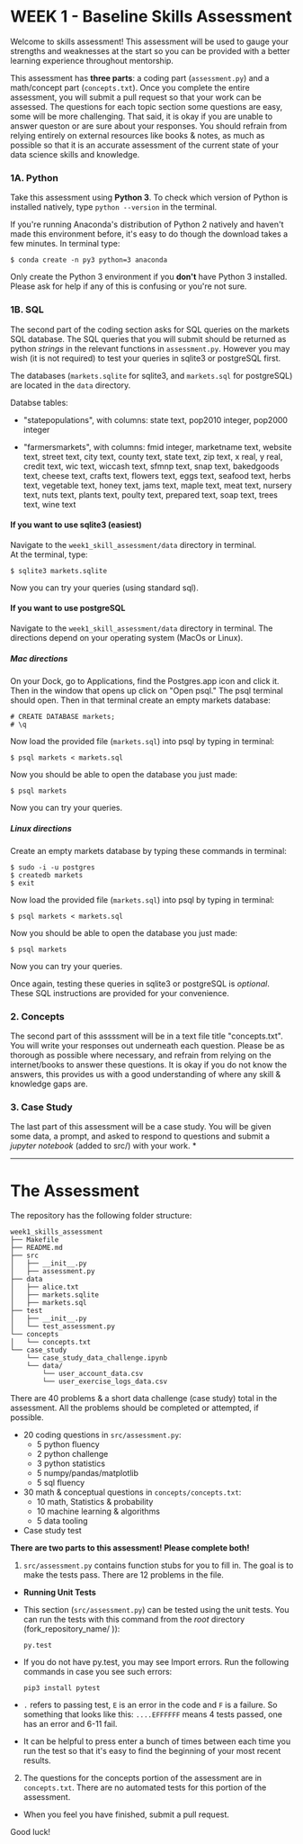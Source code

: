 # WEEK 1 - Baseline Skills Assessment


Welcome to skills assessment!  This assessment will be used to gauge your strengths and weaknesses at the start so you can be provided with a better learning experience throughout mentorship.

This assessment has **three parts**: a coding part (`assessment.py`) and a math/concept part (`concepts.txt`). Once you complete the entire assessment, you will submit a pull request so that your work can be assessed. The questions for each topic section some questions are easy, some will be more challenging. That said, it is okay if you are unable to answer queston or are sure about your responses. You should refrain from relying entirely on external resources like books & notes, as much as possible so that it is an accurate assessment of the current state of your data science skills and knowledge.


### 1A. Python
Take this assessment using  **Python 3**.  To check which version of Python is installed natively, type `python --version` in the terminal. 

If you're running Anaconda's distribution of Python 2 natively and haven't made this environment before, it's easy to do though the download takes a few minutes.  In terminal type:
```
$ conda create -n py3 python=3 anaconda
```        
Only create the Python 3 environment if you **don't** have Python 3 installed.  Please ask for help if any of this is confusing or you're not sure.  


### 1B. SQL
The second part of the coding section asks for SQL queries on the markets SQL database.  The SQL queries that you will submit should be returned as python *strings* in the relevant functions in `assessment.py`.  However you may wish (it is not required) to test your queries in sqlite3 or postgreSQL first.

The databases (`markets.sqlite` for sqlite3, and `markets.sql` for postgreSQL) are located in the `data` directory. 

Databse tables:
- "statepopulations", with columns:
    state text,
    pop2010 integer,
    pop2000 integer
    
- "farmersmarkets", with columns:
    fmid integer,
    marketname text,
    website text,
    street text,
    city text,
    county text,
    state text,
    zip text,
    x real,
    y real,
    credit text,
    wic text,
    wiccash text,
    sfmnp text,
    snap text,
    bakedgoods text,
    cheese text,
    crafts text,
    flowers text,
    eggs text,
    seafood text,
    herbs text,
    vegetable text,
    honey text,
    jams text,
    maple text,
    meat text,
    nursery text,
    nuts text,
    plants text,
    poulty text,
    prepared text,
    soap text,
    trees text,
    wine text


#### If you want to use sqlite3 (easiest)
Navigate to the `week1_skill_assessment/data` directory in terminal.  
At the terminal, type:
```
$ sqlite3 markets.sqlite
```
Now you can try your queries (using standard sql).


#### If you want to use postgreSQL
Navigate to the `week1_skill_assessment/data` directory in terminal.
The directions depend on your operating system (MacOs or Linux). 

##### Mac directions
On your Dock, go to Applications, find the Postgres.app icon and click it.
Then in the window that opens up click on "Open psql."  The psql terminal should open.  Then in that terminal create an empty markets database:  
```
# CREATE DATABASE markets;
# \q
```
Now load the provided file (`markets.sql`) into psql by typing in terminal:
```
$ psql markets < markets.sql
```
Now you should be able to open the database you just made:
```
$ psql markets
```
Now you can try your queries.

##### Linux directions
Create an empty markets database by typing these commands in terminal: 
```
$ sudo -i -u postgres
$ createdb markets
$ exit
```
Now load the provided file (`markets.sql`) into psql by typing in terminal:
```
$ psql markets < markets.sql
```
Now you should be able to open the database you just made:
```
$ psql markets
```
Now you can try your queries.  

Once again, testing these queries in sqlite3 or postgreSQL is *optional*.  These SQL instructions are provided for your convenience.

### 2. Concepts
The second part of this assssment will be in a text file title "concepts.txt". You will write your responses out underneath each question. Please be as thorough as possible where necessary, and refrain from relying on the internet/books to answer these questions. It is okay if you do not know the answers, this provides us with a good understanding of where any skill & knowledge gaps are. 

### 3. Case Study
The last part of this assessment will be a case study. You will be given some data, a prompt, and asked to respond to questions
and submit a *jupyter notebook* (added to src/) with your work.
*

________________________________________________________________________________________________________________________
# The Assessment

The repository has the following folder structure:

    week1_skills_assessment
    ├── Makefile
    ├── README.md
    ├── src
    │   ├── __init__.py
    │   ├── assessment.py
    ├── data
    │   ├── alice.txt
    │   ├── markets.sqlite
    │   ├── markets.sql
    ├── test
    │   ├── __init__.py
    │   └── test_assessment.py
    └── concepts
    │   └── concepts.txt
    └── case_study
        └── case_study_data_challenge.ipynb
        └── data/
            └── user_account_data.csv
            └── user_exercise_logs_data.csv

There are 40 problems & a short data challenge (case study) total in the assessment.  All the problems should be completed or attempted, if possible.   
- 20 coding questions in `src/assessment.py`: 
    - 5 python fluency
    - 2 python challenge
    - 3 python statistics
    - 5 numpy/pandas/matplotlib
    - 5 sql fluency
- 30 math & conceptual questions in `concepts/concepts.txt`: 
    - 10 math, Statistics & probability
    - 10 machine learning & algorithms
    - 5 data tooling
- Case study test

**There are two parts to this assessment!  Please complete both!**

1. `src/assessment.py` contains function stubs for you to fill in. The goal is to make the tests pass. There are 12 problems in the file.

 * **Running Unit Tests**

 * This section (`src/assessment.py`) can be tested using the unit tests. You can run the tests with this command from the *root* directory (fork_repository_name/ )):    

    `py.test`

 * If you do not have py.test, you may see Import errors. Run the following commands in case you see such errors:    

    `pip3 install pytest`     

 * `.` refers to passing test, `E` is an error in the code and `F` is a failure. So something that looks like this: `....EFFFFFF` means 4 tests passed, one has an error and 6-11 fail.
 * It can be helpful to press enter a bunch of times between each time you run the test so that it's easy to find the beginning of your most recent results.    


2. The questions for the concepts portion of the assessment are in `concepts.txt`.
  There are no automated tests for this portion of the assessment.

* When you feel you have finished, submit a pull request.


Good luck!
